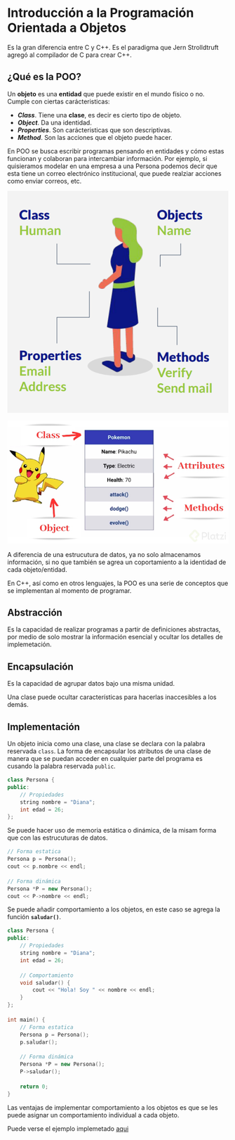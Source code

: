# Introducción a la Programación Orientada a Objetos

Es la gran diferencia entre C y C++. Es el paradigma que Jern Strolldtruft agregó al compilador de C para crear C++.

## ¿Qué es la POO?

Un **objeto** es una **entidad** que puede existir en el mundo físico o no. Cumple con ciertas carácteristicas:

- ***Class***. Tiene una **clase**, es decir es cierto tipo de objeto.
- ***Object***. Da una identidad.
- ***Properties***. Son carácteristicas que son descriptivas.
- ***Method***. Son las acciones que el objeto puede hacer.

En POO se busca escribir programas pensando en entidades y cómo estas funcionan y colaboran para intercambiar información. Por ejemplo, si quisieramos modelar en una empresa a una Persona podemos decir que esta tiene un correo electrónico institucional, que puede realziar acciones como enviar correos, etc.

![Ejemplo de objeto](./assets/ejemploObjeto.png)

![Ejemplo Objeto Pikachu](./assets/pikaObject.png)

A diferencia de una estrucutura de datos, ya no solo almacenamos información, si no que también se agrea un coportamiento a la identidad de cada objeto/entidad.

En C++, así como en otros lenguajes, la POO es una serie de conceptos que se implementan al momento de programar.

## Abstracción

Es la capacidad de realizar programas a partir de definiciones abstractas, por medio de solo mostrar la información esencial y ocultar los detalles de implemetación.

## Encapsulación

Es la capacidad de agrupar datos bajo una misma unidad.

Una clase puede ocultar características para hacerlas inaccesibles a los demás.

## Implementación

Un objeto inicia como una clase, una clase se declara con la palabra reservada `class`. La forma de encapsular los atributos de una clase de manera que se puedan acceder en cualquier parte del programa es cusando la palabra reservada `public`.

```c++
class Persona {
public:
    // Propiedades
    string nombre = "Diana";
    int edad = 26;
};
```

Se puede hacer uso de memoria estática o dinámica, de la misam forma que con las estrucuturas de datos.

```c++
// Forma estatica
Persona p = Persona();
cout << p.nombre << endl;

// Forma dinámica
Persona *P = new Persona();
cout << P->nombre << endl;
```

Se puede añadir comportamiento a los objetos, en este caso se agrega la función **`saludar()`**.

```c++
class Persona {
public:
    // Propiedades
    string nombre = "Diana";
    int edad = 26;

    // Comportamiento
    void saludar() {
        cout << "Hola! Soy " << nombre << endl;
    }
};

int main() {
    // Forma estatica
    Persona p = Persona();
    p.saludar();

    // Forma dinámica
    Persona *P = new Persona();
    P->saludar();

    return 0;
}
```

Las ventajas de implementar comportamiento a los objetos es que se les puede asignar un comportamiento individual a cada objeto.

Puede verse el ejemplo implemetado [aqui](./05-clasePersona.cpp)
